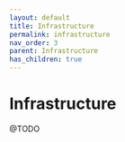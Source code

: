 ```yaml
---
layout: default
title: Infrastructure
permalink: infrastructure
nav_order: 3
parent: Infrastructure
has_children: true
---
```

# Infrastructure

@TODO

